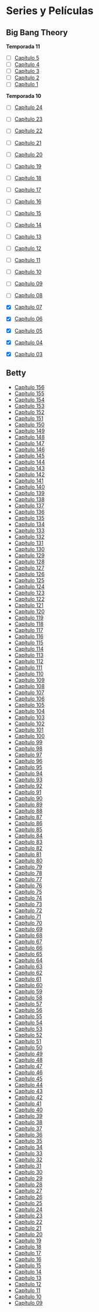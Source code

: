 # Series y Películas
## Big Bang Theory
**Temporada 11**
- [ ] [Capítulo 5]()
- [ ] [Capítulo 4](https://mega.nz/embed/16MSmQJZ#QAoiNcNZMq5NJL-Bpoj76_YhDChi2dsEOf4JGPBpgoI)
- [ ] [Capítulo 3](https://mega.nz/embed/4rk0yLKJ#0YvQuGAStMaf75PHROF4zRYc1Wi3U6G053VcJEfzqzU)
- [ ] [Capítulo 2](https://mega.nz/embed/0jlQQSbI#wQlaSCVEV9Xtg72i6-w7RwPWTgLdaqlRdz6iylV1VsI)
- [ ] [Capítulo 1](https://mega.nz/embed/tu023JRY#o5TRQ9DbVxpqH48wI9otZhrjjv5BQK8do92QDkT8xGs)

**Temporada 10**
- [ ] [Capítulo 24](https://mega.nz/embed/c2E3UAYC#OyaL3Rqyeyhd8vwyl3KoVq7QIWo_wqgyj7Jmmxa9uIM)
- [ ] [Capítulo 23](https://mega.nz/embed/IukRXLgT#NoQCyk5iB43dZ2s18iURFR-cteBRF-k6YUyI6KcbzaA)
- [ ] [Capítulo 22](https://mega.nz/embed/0zkDxQDL#ZhxltoJphiO_OfolZXb7TOA_3mOfR6VvHtxhgUqLR1o)
- [ ] [Capítulo 21](https://mega.nz/embed/B39CRL4b#9a5e-pFxYKQJOmD0JvcAH3fLGMSs2rbiegqMvuTNztI)
- [ ] [Capítulo 20](https://mega.nz/embed/0yNQEAZD#CtCy67o5pdEfeo9Rqam9CxJdy5yyp7QLWbPEAxeT_Tc)
- [ ] [Capítulo 19](https://mega.nz/embed/MjshwZRK#RbN42L4vrzsNz4kxesY4i8rN9P7HADLSjD4VcWhVuLA)
- [ ] [Capítulo 18](https://mega.nz/embed/JzViQLQT#SOx7oVqP215nzmQBSNXSpFTK8QyTN8CNMsSF7iPTLsw)
- [ ] [Capítulo 17](https://mega.nz/embed/dzkDmJBK#mpPOMWmBpD5_ctGpWPhx5Tnx7AYFJP9yInZaKU-XD3U)
- [ ] [Capítulo 16](https://mega.nz/embed/rnwxmYjJ#kJ1IFeyJ99fUm_8Rl7GTfX-_qvJSvePYxYiPaCa61Xk)
- [ ] [Capítulo 15](https://mega.nz/embed/jzQlVKYB#cT5mdB5PyP1WqFxAFmPw0mElkJ1AEt_uTHHs4UCMc20)
- [ ] [Capítulo 14](https://mega.nz/embed/76ZCDSrK#LaISQxhqkaqLmwct4uoPoTfq1RTwOYApEx7NVxAN4lo)
- [ ] [Capítulo 13](https://mega.nz/embed/amAmQTgK#CptLT1HwS-DExyqbhdCPryiZiE-X3ZBymCKwt2ekaBM)
- [ ] [Capítulo 12](https://mega.nz/embed/K3JAXYLC#WNzSrst185u0axpjy0CTwjJfmqwFnI1GXDG6IexTHLE)
- [ ] [Capítulo 11](https://mega.nz/embed/O7wRDC4T#kOGUOGnrmA_tnzcaMU_It2muTTov-1RLJD1nCtrnphw)
- [ ] [Capítulo 10](https://mega.nz/embed/OjIinDRL#IK2Avaf3lhIpwZX8k2z3v6pIQadmmzkLttsYT2u_6NY)
- [ ] [Capítulo 09](https://mega.nz/embed/76BEnboa#BZOKBuqMj6K--JiD32NLOL__ktNOfTFurP7qLFxl3LM)
- [ ] [Capítulo 08](https://mega.nz/embed/DmYVDJAQ#wWA82ybYWSvIrN0UoC2ElO7Xx8w2ynpgWBCQjlKeik0)
- [x] [Capítulo 07](https://mega.nz/embed/D7B1gJgR#xB6JGG38pgbLtZ-PMWUbeQL6jJmRGjv0snU4EweBgIw)
- [x] [Capítulo 06](https://mega.nz/embed/quJ0xLLR#s3ewoF_0IXWzUXFp2rEHAY_IS8KLZwwwXsnLQfv4sAU)
- [x] [Capítulo 05](https://mega.nz/embed/6uA1wBjK#Og8pKfS4188igLFwU4BDetE3TQ1_xTDcPl4J7LuAmII)
- [x] [Capítulo 04](https://mega.nz/embed/TmhEhICD#A8AkocA5raLkIzGQLRR9kaLb3Xjvzk6UKYHruWg573I)
- [x] [Capítulo 03](https://mega.nz/embed/KrxVAL4I#BzdYnhfyxe-ckkKY9zJ3lPzHw8CRFu6DiFYwx09qYg0)




## Betty

- [Capítulo 156](https://drive.google.com/file/d/1t1CXYZCwSH1ZLtMsJoFDPdUD7bmWHXoM/preview)
- [Capítulo 155](https://drive.google.com/file/d/1pQgHJK2ojNvzXN13NE28OR4djQSKKNsi/preview)
- [Capítulo 154](https://drive.google.com/file/d/1c5wkTi_8_YJp1z4EJuW3h4zL2Dru9fUu/preview)
- [Capítulo 153](https://drive.google.com/file/d/1zOzHWazwJoaqOwi9XDfKRx2hCIYxZ5Nj/preview)
- [Capítulo 152](https://drive.google.com/file/d/1zoT4Ys0FnLRRRMG03_JNElfrV0IuW-qR/preview)
- [Capítulo 151](https://drive.google.com/file/d/1TjS3SaBCRfSPBx52mu7FHZ03psWbMppi/preview)
- [Capítulo 150](https://drive.google.com/file/d/1QG4biKcTWyI76QAOtq47m0Y0mT7_ZPNo/preview)
- [Capítulo 149](https://drive.google.com/file/d/1cZdRdZdQp0KDjSbX30vX9kebRW6VuLH8/preview)
- [Capítulo 148](https://drive.google.com/file/d/1fV7ykVV70YRXEwksTxvFs6Hgqa8wxPGd/preview)
- [Capítulo 147](https://drive.google.com/file/d/1vqAWnCOXUijE4-yDieHMgNd-CFKWv4ae/preview)
- [Capítulo 146](https://drive.google.com/file/d/1U98dbxd3mRi9OzfMC38UfcNfFZW_fNBp/preview)
- [Capítulo 145](https://drive.google.com/file/d/1LJ4HLGPnw5RxrHj0_MCG7FeJ8BTtsj_V/preview)
- [Capítulo 144](https://drive.google.com/file/d/1tDDnweLwmaweMZZ610_GVj_7VKrFVv4S/preview)
- [Capítulo 143](https://drive.google.com/file/d/1BqEWDRaElvTY27s3fP7gjG3bYBEolNLj/preview)
- [Capítulo 142](https://drive.google.com/file/d/12mlVIZccXvF-S8VmUNbDRL7u3tXbDY0d/preview)
- [Capítulo 141](https://drive.google.com/file/d/1iZwN6oIuLsei30hKJ1-AM368H311QJ2-/preview)
- [Capítulo 140](https://drive.google.com/file/d/1QU5YusvRWWVv_VbzArN6dd0pMz9K5ifD/preview)
- [Capítulo 139](https://drive.google.com/file/d/15R8tfk5IvcZETBXznYKtIVNxJaS_BQhM/preview)
- [Capítulo 138](https://drive.google.com/file/d/1U7VbyeM4VO_o9ymvRrvFR1QJYnm8CYuu/preview)
- [Capítulo 137](https://drive.google.com/file/d/1DL3HnCiBPdaMo9hfMeZBNpOX1L9yOZ7d/preview)
- [Capítulo 136](https://drive.google.com/file/d/1IdsiBHaHZqCIIbYMrkZSzvTUgxKhx6oZ/preview)
- [Capítulo 135](https://drive.google.com/file/d/1-U7qu8Ni80_sa8-rn60qgoxyctlMeROW/preview)
- [Capítulo 134](https://drive.google.com/file/d/1Qw0nDlzYRKVp1nQCSAoFSiBdPBK54x8i/preview)
- [Capítulo 133](https://drive.google.com/file/d/1ueV6OHQSSazLIZohJzIKlf6pUc5HSQQJ/preview)
- [Capítulo 132](https://drive.google.com/file/d/1yFEDcojwivl20LjM8vz9AcVwVjTqLEHC/preview)
- [Capítulo 131](https://drive.google.com/file/d/1RMj3eh1wPsFyBnXryel0VIbVO7XfjEv0/preview)
- [Capítulo 130](https://drive.google.com/file/d/1fxD8QBK0pa3iWudeB4FiZHPsrICv6ZcX/preview)
- [Capítulo 129](https://drive.google.com/file/d/1tl8WoAm7e2qkQllY-T53t9QKLN8gpwuQ/preview)
- [Capítulo 128](https://drive.google.com/file/d/1qPgQQvrc9jTgd_fVAau-6MQhfkP_EFcJ/preview)
- [Capítulo 127](https://drive.google.com/file/d/1MUeZqBZGXLpXflTYw2tQW8N_Ubye83Mv/preview)
- [Capítulo 126](https://drive.google.com/file/d/1YTuP1o0SOB8Wtd-Ukw-s8SjqbcXrWjzQ/preview)
- [Capítulo 125](https://drive.google.com/file/d/1nMDZti-a-xyuA5gjghHMLM2ji5dUMcuh/preview)
- [Capítulo 124](https://drive.google.com/file/d/1IT9c_pMZ_ODVQJ2LiO9SWS1f-yOZE5ur/preview)
- [Capítulo 123](https://drive.google.com/file/d/1ZHWhiKveToDrlZDRwdW7wfl-9Kf9LiSc/preview)
- [Capítulo 122](https://drive.google.com/file/d/1VEotTwjZpyebjrKLtWJlGYyS9j02ywBm/preview)
- [Capítulo 121](https://drive.google.com/file/d/1879FEyIC0Z31b0IMDKuy-p8YrkxJidM_/preview)
- [Capítulo 120](https://drive.google.com/file/d/1d-vf8-Nto25L26xf7Ly1J0-ZD92z7f6C/preview)
- [Capítulo 119](https://drive.google.com/file/d/1F4EwB_zZ4sZD29DT6v0ixHL2R3QGnEmY/preview)
- [Capítulo 118](https://drive.google.com/file/d/1bj1A7OSNKji9iBOItJeV-NlMigQJISLX/preview)
- [Capítulo 117](https://drive.google.com/file/d/19hQCXr9bjpQM9K-k9GDP0ZUUuqW-m5Ll/preview)
- [Capítulo 116](https://drive.google.com/file/d/1WH8yjRVeYc5cTWToCsUuA8QpRQCxAqs6/preview)
- [Capítulo 115](https://drive.google.com/file/d/15bgFOyswSlsjuXD8QJSJDVmtQvuJo10w/preview)
- [Capítulo 114](https://drive.google.com/file/d/1dux_boBVvZGF9BjsM5OB1t8SXqa3d4Gu/preview)
- [Capítulo 113](https://drive.google.com/file/d/1AXoB0C8sG3RRGYPo0oh6-audvNlPwdEW/preview)
- [Capítulo 112](https://drive.google.com/file/d/1kxWcHJhBGkkilXYulmpwEg3LsltWRkst/preview)
- [Capítulo 111](https://drive.google.com/file/d/1HmQuHUVBWGIy4SxMCX4YxTrdHOSzYhAy/preview)
- [Capítulo 110](https://drive.google.com/file/d/1rTMqQSZyy_E25Tvc4suCdCO9dhRKUjQ5/preview)
- [Capítulo 109](https://drive.google.com/file/d/1xcAlwm6RWwA8V8qgyXDj9sCBTiLcdKiC/preview)
- [Capítulo 108](https://drive.google.com/file/d/15aYLb-5Z-vOYIcpzPEzL98lUyTv7LzIh/preview)
- [Capítulo 107](https://drive.google.com/file/d/1zwNVgJcDlD_cZAkumcqoNOhahmGKVi3z/preview)
- [Capítulo 106](https://drive.google.com/file/d/1qFHLNVPPLXfyfWmEtYmnVMvrVn-mDSIF/preview)
- [Capítulo 105](https://drive.google.com/file/d/1u9aa9slTwkWDkSe_MkZIM3xDRu3vcVDe/preview)
- [Capítulo 104](https://drive.google.com/file/d/1Fa9NOj1rVGHgavWqOgHikjt3zskCgMaz/preview)
- [Capítulo 103](https://drive.google.com/file/d/1a20CZNiMkSm72kZ8iTT9AXLb2I8_XpY0/preview)
- [Capítulo 102](https://drive.google.com/file/d/14wQN1e9YligQdfFTw33qNM3qJT5LfKu0/preview)
- [Capítulo 101](https://drive.google.com/file/d/1J0lAXQvSzmPTPX5yDOswQzT_ar-8gqcC/preview)
- [Capítulo 100](https://drive.google.com/file/d/1hxIHxAVmzsJoGO_h5eT1jH7PsHrEx8IN/preview)
- [Capítulo 99](https://drive.google.com/file/d/1GWT1FZePtXlTEeMFtYGL37ssqDCG1pRJ/preview)
- [Capítulo 98](https://drive.google.com/file/d/1Tw67G9Md2dXPXYlCcgF7bWX5P7D61kg_/preview)
- [Capítulo 97](https://drive.google.com/file/d/1A70WxiaFSX4a9kQuzDwl0BdWfhZ4Vt6C/preview)
- [Capítulo 96](https://drive.google.com/file/d/13SvX1jByPMNH64jvVox4wf_BdtFYCRz6/preview)
- [Capítulo 95](https://drive.google.com/file/d/1_Uq33mRRq8eANJOruk-4DpIoUalp6ozE/preview)
- [Capítulo 94](https://drive.google.com/file/d/1dOFMkfowjR_lprf1oDpaTg_SUtvrv25J/preview)
- [Capítulo 93](https://drive.google.com/file/d/1fSmUZuHi-E9bcZ_Jdez9CFLzheZNAvAm/preview)
- [Capítulo 92](https://drive.google.com/file/d/1qsjnfMo_ZP5JpS37mYUxkyo1ES-CWBtc/preview)
- [Capítulo 91](https://drive.google.com/file/d/1GuS6BCjNrwHP06OILzeZWxUAAHbicPgr/preview)
- [Capítulo 90](https://drive.google.com/file/d/1s91IIbAe23HKv5ma0wRnqKmKb4go8JxC/preview)
- [Capítulo 89](https://drive.google.com/file/d/1FtH0wTb3CK6FO2qKH1DA6WM7xsAQ8nj_/preview)
- [Capítulo 88](https://drive.google.com/file/d/1wyrNPa8bkS8CiVFuyG3KvgYd7SzzdMLt/preview)
- [Capítulo 87](https://drive.google.com/file/d/1udrnPG5ccok7m6gPnEGbswbtEfd54pwI/preview)
- [Capítulo 86](https://drive.google.com/file/d/1ckBq1IrGBZeiWngHhu0rbaSscfLCby8A/preview)
- [Capítulo 85](https://drive.google.com/file/d/1NsXGYjECXYc0F65085637cZ9Rae8cYwU/preview)
- [Capítulo 84](https://drive.google.com/file/d/1Rus7fVNi-PTuGTDTtcHdcp5Mfc5eygV9/preview)
- [Capítulo 83](https://drive.google.com/file/d/1eByyIncz16kPdjV51TOQQn3QjHSuyZvG/preview)
- [Capítulo 82](https://drive.google.com/file/d/14lqYHQjDe_vejOxwEGHCLf5retBRL-oQ/preview)
- [Capítulo 81](https://drive.google.com/file/d/17dDimB6cdvGojR96IsdzgoQx0G2BUQXF/preview)
- [Capítulo 80](https://drive.google.com/file/d/1qGefGXKwABhN0DX4fs8xE1TENVGjg_Tj/preview)
- [Capítulo 79](https://drive.google.com/file/d/1_OCEVR8_AG1Pe3IOtqKTLfNlQkai_dwS/preview)
- [Capítulo 78](https://drive.google.com/file/d/15E9ndMY2UbXTRlu91lN3R1btMxym25UA/preview)
- [Capítulo 77](https://drive.google.com/file/d/1-CkI1IPTjVirVZOTam0q7EdfeclY42UC/preview)
- [Capítulo 76](https://drive.google.com/file/d/19xMaU1UxroFz7P4sjbKsTtFBJUTbe-oC/preview)
- [Capítulo 75](https://drive.google.com/file/d/120jvtI-ekdkxYXnDSocPAoogyNU7XZ_D/preview)
- [Capítulo 74](https://drive.google.com/file/d/1sKSWz13PWWqkIwSoRCOksx6VPwVg5ylf/preview)
- [Capítulo 73](https://drive.google.com/file/d/1m4T5t68HkYhm26NxePMc1nuOdH6MsdDJ/preview)
- [Capítulo 72](https://drive.google.com/file/d/1611xdMtDvW0sqwhM2RplMg9f-PI5IDqq/preview)
- [Capítulo 71](https://drive.google.com/file/d/1zuRv25HjlSSmEPQL6KYqjih_KLmIbxLm/preview)
- [Capítulo 70](https://drive.google.com/file/d/142umY_7HQFLCPs9-W1jAGnu8jceeGpRY/preview)
- [Capítulo 69](https://drive.google.com/file/d/1NuQFvket49xekifoZ62n0_S9e6DA_KPg/preview)
- [Capítulo 68](https://drive.google.com/file/d/1R_Q_ALnM2iROy8AkZ6-5CPRZ7uD7ycE1/preview)
- [Capítulo 67](https://drive.google.com/file/d/11gMiYXhjJ2EpGXUybmvjnjmWvqUKlZWj/preview)
- [Capítulo 66](https://drive.google.com/file/d/1AAl5VVibQmUQc-CmJjjlMDWmRzMt6NHc/preview)
- [Capítulo 65](https://drive.google.com/file/d/1rRJr0RBgjUQw1HnL_itaSVtWBv3pj3er/preview)
- [Capítulo 64](https://drive.google.com/file/d/1U6tS0StN_9kEqO2KVkIA0d_M8hQK-RRL/preview)
- [Capítulo 63](https://drive.google.com/file/d/1YqTJz2K3dPrkrAwwkT8pBW-WG5ro4rSs/preview)
- [Capítulo 62](https://drive.google.com/file/d/1Xyz2hRqyl84AKGQSXMLFnZbQ2tS8fj1Q/preview)
- [Capítulo 61](https://drive.google.com/file/d/1OlkS3v3h27pFQPCfzp6VAy4Jxf2eYhdH/preview)
- [Capítulo 60](https://drive.google.com/file/d/17lJXs_BgKN7b18Hsx42Hkuftzu7rtL5G/preview)
- [Capítulo 59](https://drive.google.com/file/d/1N7owkS1IPqat6olgHyjGrK7HnIP-W5R1/preview)
- [Capítulo 58](https://drive.google.com/file/d/1OzVcygR5g248MQJMoy0c3-Be07gCzyaV/preview)
- [Capítulo 57](https://drive.google.com/file/d/1IY5C4RSfs2N2dy-5cHWbLUH37oPE3Xuv/preview)
- [Capítulo 56](https://drive.google.com/file/d/1Cc5voRq7wSKdGtS2kQASDy6dGazKmz-T/preview)
- [Capítulo 55](https://drive.google.com/file/d/14VZgI6qXcPUGhaqUX8U8che2hV3ohP-C/preview)
- [Capítulo 54](https://drive.google.com/file/d/1DlOQN-cRVzVoVDcId-zaUyoJbI4pmp6c/preview)
- [Capítulo 53](https://drive.google.com/file/d/1rc7l7IykWBMBjs1AdycClybWYg8DoIai/preview)
- [Capítulo 52](https://drive.google.com/file/d/1_oRBxdkpVMumC5j_eTUuBQo2oB63daKL/preview)
- [Capítulo 51](https://drive.google.com/file/d/1x2q9Gso41HgeBXhy2SFEDY3FVKcQLjFN/preview)
- [Capítulo 50](https://drive.google.com/file/d/1K8tVg7pLdY2ZAHFDGqug3lyP9lHEQ_cw/preview)
- [Capítulo 49](https://drive.google.com/file/d/13vjq1jdBHEntUurmNA70IEWQxfZ4Hs-i/preview)
- [Capítulo 48](https://drive.google.com/file/d/1LtToqOwG1QplcqzTr9T4OjJmFH-WgCua/preview)
- [Capítulo 47](https://drive.google.com/file/d/1Zj4Pka8WzXiFeYPROwBLWooYV44gY2nU/preview)
- [Capítulo 46](https://drive.google.com/file/d/1sV6ZJwOUxUmmMGkgAxDoeb6qoQpueXlf/preview)
- [Capítulo 45](https://drive.google.com/file/d/1VYdJvkACK8zvt_D03R5f71DEvEn3cj-6/preview)
- [Capítulo 44](https://drive.google.com/file/d/1Bp1wiukw4EocPF7MMTe-TeQYOhu1z0uE/preview)
- [Capítulo 43](https://drive.google.com/file/d/1LK4yV5lF02jxoXaT0LH_CqvRS4aEmS00/preview)
- [Capítulo 42](https://drive.google.com/file/d/195SXI4YrWfNXmF8vfyfo2cEFBB1YKYj5/preview)
- [Capítulo 41](https://drive.google.com/file/d/1RkShlvwULsMykgaPLe_tpxzkuM-mxl2Z/preview)
- [Capítulo 40](https://drive.google.com/file/d/1lVtUVO_dHhCGev-eKeAK4ZuFwYChBwkS/preview)
- [Capítulo 39](https://drive.google.com/file/d/102wtLyfAaNjcDFv9-iXNBTd5uy9Y8ROr/preview)
- [Capítulo 38](https://drive.google.com/file/d/1tmabKrKIPuzS2pqCQpTN-XxEuHtLf3BZ/preview)
- [Capítulo 37](https://drive.google.com/file/d/1r3DRbR_KjFqlnbQ3X2KD6g-FZr3T1Ykn/preview)
- [Capítulo 36](https://drive.google.com/file/d/1jMrrPN9zbwVEYwXcyaPIqV8KtDk1ELS2/preview)
- [Capítulo 35](https://drive.google.com/file/d/1HEMEkQEerVD-q8QCmaDVt8ghkTFXPu0P/preview)
- [Capítulo 34](https://drive.google.com/file/d/1WhMKN2gKrgP6An_5UyoNDnVUVP16p61w/preview)
- [Capítulo 33](https://drive.google.com/file/d/16dfPcONm5ikzyAVuUY1hbMraR_k520o0/preview)
- [Capítulo 32](https://drive.google.com/file/d/1oI4ICp2_0MRryYQgFNbneDWTVKqhMAKn/preview)
- [Capítulo 31](https://drive.google.com/file/d/1O8rUAsbJzaSOmAzpt4M33rnvjmgpIFnW/preview)
- [Capítulo 30](https://drive.google.com/file/d/1A_7hmPZ2wuBa54BLZxryw4jdS34XWsoF/preview)
- [Capítulo 29](https://drive.google.com/file/d/1h_vtRvX7Ewwh1IAeieJqeN1Dpfa2FQI_/preview)
- [Capítulo 28](https://drive.google.com/file/d/1yZ44mI3G8wDzRVpR4KOlr067cDC3H8Iz/preview)
- [Capítulo 27](https://drive.google.com/file/d/1BtTg_eFx5db-6YaxcollpVvNZ8ceguiK/preview)
- [Capítulo 26](https://drive.google.com/file/d/1i6iH4aEpXf3ECTgbSi1zxKVRuQA08Zz8/preview)
- [Capítulo 25](https://drive.google.com/file/d/10wMX-HdnTlNcbhEnnRo5_0SVPEso998Y/preview)
- [Capítulo 24](https://drive.google.com/file/d/10T3Xl4I14SFFiermzYZfwEto17FIOkr_/preview)
- [Capítulo 23](https://drive.google.com/file/d/1tzr_Q8HXbDvmoSYr0jHEnobw3Xqwi-eB/preview)
- [Capítulo 22](https://drive.google.com/file/d/1AuNyjf52AuttIcZxYtNaoahQGRqdlj25/preview)
- [Capítulo 21](https://drive.google.com/file/d/1_JTU4ohgrK_m4xVctBZSGIW5EwwLDsHX/preview)
- [Capítulo 20](https://drive.google.com/file/d/1tcxs8YNDrmqCywYX8oq20not9tvI5ahg/preview)
- [Capítulo 19](https://drive.google.com/file/d/1hSe1Zf5OzB4pTiNQfSMGiNBs8VgESZzQ/preview)
- [Capítulo 18](https://drive.google.com/file/d/1mFszW0A5FmwASGpQqnnPUxEGS6wtbmI9/preview)
- [Capítulo 17](https://drive.google.com/file/d/1VCxI4pymRvHA-Hv1L2SEvDPZsQiQ3_WP/preview)
- [Capítulo 16](https://drive.google.com/file/d/19uCO2anZZGK1rY5Cbvoc21CRt7moee4n/preview)
- [Capítulo 15](https://drive.google.com/file/d/1Giu4_qOjmxGzTHVv2EYheSTbZiLTL8oO/preview)
- [Capítulo 14](https://drive.google.com/file/d/1OKoGboKXYva2emn2O5ntqGkioI8lEM2w/preview)
- [Capítulo 13](https://drive.google.com/file/d/1B5yMzhdgVFdnJIh0rH7taCBm_RSF-Cj2/preview)
- [Capítulo 12](https://drive.google.com/file/d/1AafPjK3xX79KCKn1tDazNuEkCQQVmwib/preview)
- [Capítulo 11](https://drive.google.com/file/d/1gBZblWk3xGCXGcbf50awyEUc0_-gWojl/preview)
- [Capítulo 10](https://drive.google.com/file/d/1D6ROwOk1wkNr4Hlq_jvO8joC81utW6nk/preview)
- [Capítulo 09](https://drive.google.com/file/d/1761Hxm_c4_OKg3s3hNYlYNeq2q-C12-X/preview)







